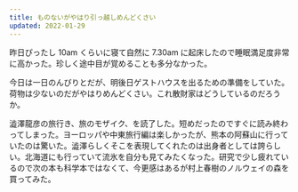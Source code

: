 ```yaml
---
title: ものないがやはり引っ越しめんどくさい
updated: 2022-01-29
---
```


昨日ぴったし 10am くらいに寝て自然に 7.30am に起床したので睡眠満足度非常に高かった。珍しく途中目が覚めることも多分なかった。

今日は一日のんびりとだが、明後日ゲストハウスを出るための準備をしていた。荷物は少ないのだがやはりめんどくさい。これ散財家はどうしているのだろうか。

澁澤龍彦の旅行き、旅のモザイク、を読了した。短めだったのですぐに読み終わってしまった。ヨーロッパや中東旅行編は楽しかったが、熊本の阿蘇山に行っていたのは驚いた。澁澤らしくそこを表現してくれたのは出身者としては誇らしい。北海道にも行っていて流氷を自分も見てみたくなった。研究で少し疲れているので次の本も科学本ではなくて、今更感はあるが村上春樹のノルウェイの森を買ってみた。
